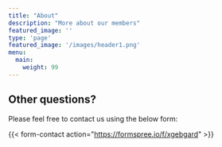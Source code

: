 ```yaml
---
title: "About"
description: "More about our members"
featured_image: ''
type: 'page'
featured_image: '/images/header1.png'
menu:
  main:
    weight: 99
---
```


## Other questions?

Please feel free to contact us using the below form:

{{< form-contact action="https://formspree.io/f/xgebgard" >}}